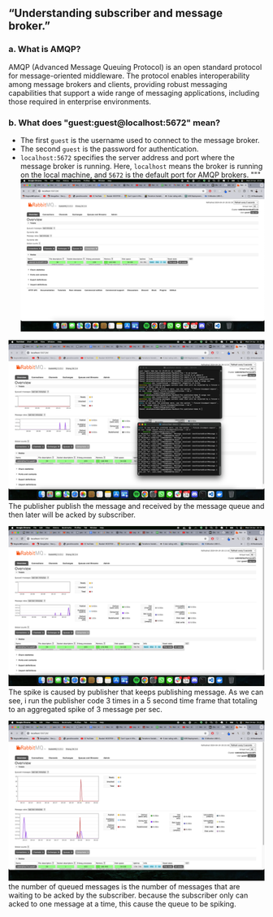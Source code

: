 ## “Understanding subscriber and message broker.”
### a. What is AMQP?
AMQP (Advanced Message Queuing Protocol) is an open standard protocol for message-oriented middleware. The protocol enables interoperability among message brokers and clients, providing robust messaging capabilities that support a wide range of messaging applications, including those required in enterprise environments.

### b. What does "guest:guest@localhost:5672" mean?
- The first `guest` is the username used to connect to the message broker.
- The second `guest` is the password for authentication.
- `localhost:5672` specifies the server address and port where the message broker is running. Here, `localhost` means the broker is running on the local machine, and `5672` is the default port for AMQP brokers.
"""
![Running RabbitMQ as message broker]( Running-RabbitMQ-as-message-broker.png "Running-RabbitMQ-as-message-broker")

![Sending and processing event]( Sending-and-processing-event.png "Sending-and-processing-event")
The publisher publish the message and received by the message queue and then later will be acked by subscriber.

![Monitoring chart based on publisher]( Monitoring-chart-based-on-publisher.png "Monitoring-chart-based-on-publisher")
The spike is caused by publisher that keeps publishing message. As we can see, i run the publisher code 3 times in a 5 second time frame that totaling to an aggregated spike of 3 message per sec.

![Simulation slow subscriber]( Simulation-slow-subscriber.png "Simulation-slow-subscriber")
the number of queued messages is the number of messages that are waiting to be acked by the subscriber. because the subscriber only can acked to one message at a time, this cause the queue to be spiking.